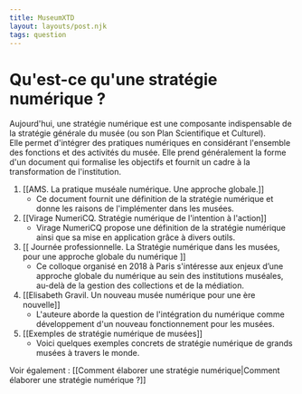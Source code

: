 ```yaml
---
title: MuseumXTD
layout: layouts/post.njk
tags: question
---
```

# Qu'est-ce qu'une stratégie numérique ?

Aujourd'hui, une stratégie numérique est une composante indispensable de la stratégie générale du musée (ou son Plan Scientifique et Culturel).  
Elle permet d'intégrer des pratiques numériques en considérant l'ensemble des fonctions et des activités du musée.
Elle prend généralement la forme d'un document qui formalise les objectifs et fournit un cadre à la transformation de l'institution.
 
1. [[AMS. La pratique muséale numérique. Une approche globale.]]
	- Ce document fournit une définition de la stratégie numérique et donne les raisons de l'implémenter dans les musées.
2. [[Virage NumeriCQ. Stratégie numérique de l'intention à l'action]] 
	- Virage NumeriCQ propose une définition de la stratégie numérique ainsi que sa mise en application grâce à divers outils. 
3. [[ Journée professionnelle. La Stratégie numérique dans les musées, pour une approche globale du numérique ]]
	- Ce colloque organisé en 2018 à Paris s'intéresse aux enjeux d’une approche globale du numérique au sein des institutions muséales, au-delà de la gestion des collections et de la médiation.  
4. [[Elisabeth Gravil. Un nouveau musée numérique pour une ère nouvelle]] 
	- L'auteure aborde la question de l'intégration du numérique comme développement d'un nouveau fonctionnement pour les musées. 
5. [[Exemples de stratégie numérique de musées]]
	- Voici quelques exemples concrets de stratégie numérique de grands musées à travers le monde. 


Voir également : [[Comment élaborer une stratégie numérique|Comment élaborer une stratégie numérique ?]]